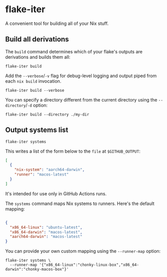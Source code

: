# flake-iter

A convenient tool for building all of your Nix stuff.

## Build all derivations

The `build` command determines which of your flake's outputs are derivations and builds them all:

```shell
flake-iter build
```

Add the `--verbose`/`-v` flag for debug-level logging and output piped from each `nix build` invocation.

```shell
flake-iter build --verbose
```

You can specify a directory different from the current directory using the `--directory`/`-d` option:

```shell
flake-iter build --directory ./my-dir
```

## Output systems list

```shell
flake-iter systems
```

This writes a list of the form below to the `file` at `$GITHUB_OUTPUT`:

```json
[
  {
    "nix-system": "aarch64-darwin",
    "runner": "macos-latest"
  }
]
```

It's intended for use only in GitHub Actions runs.

The `systems` command maps Nix systems to runners.
Here's the default mapping:

```json

{
  "x86_64-linux": "ubuntu-latest",
  "x86_64-darwin": "macos-latest",
  "aarch64-darwin": "macos-latest"
}
```

You can provide your own custom mapping using the `--runner-map` option:

```shell
flake-iter systems \
  --runner-map '{"x86_64-linux":"chonky-linux-box","x86_64-darwin":"chonky-macos-box"}'
```
